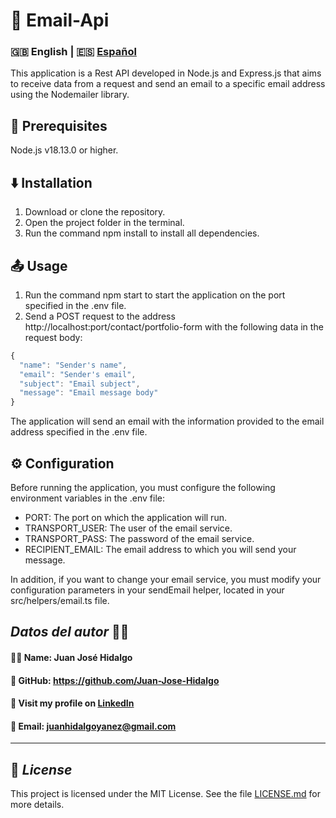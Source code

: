 # 📧 **Email-Api**
### 🇬🇧 English | 🇪🇸 [Español](docs/LEEME.md)
This application is a Rest API developed in Node.js and Express.js that aims to receive data from a request and send an email to a specific email address using the Nodemailer library.

##  📝 Prerequisites
Node.js v18.13.0 or higher.
## ⬇️ Installation
1. Download or clone the repository.
2. Open the project folder in the terminal.
3. Run the command npm install to install all dependencies.
## 📤 Usage
1. Run the command npm start to start the application on the port specified in the .env file.
2. Send a POST request to the address http://localhost:port/contact/portfolio-form with the following data in the request body:

```typescript
{
  "name": "Sender's name",
  "email": "Sender's email",
  "subject": "Email subject",
  "message": "Email message body"
}
```
The application will send an email with the information provided to the email address specified in the .env file.

## ⚙️ Configuration
Before running the application, you must configure the following environment variables in the .env file:
- PORT: The port on which the application will run.
- TRANSPORT_USER: The user of the email service.
- TRANSPORT_PASS: The password of the email service.
- RECIPIENT_EMAIL: The email address to which you will send your message.
  
In addition, if you want to change your email service, you must modify your configuration parameters in your sendEmail helper, located in your src/helpers/email.ts file.
## ***Datos del autor*** 👨‍💻
#### 🙋‍♂️ Name: Juan José Hidalgo
#### 🐙 GitHub: https://github.com/Juan-Jose-Hidalgo
#### 💼 Visit my profile on [LinkedIn](https://www.linkedin.com/in/juan-jos%C3%A9-hidalgo-ya%C3%B1ez-854698b4/)
#### 📨 Email: juanhidalgoyanez@gmail.com
---
## 📝 ***License***
This project is licensed under the MIT License. See the file [LICENSE.md](./docs/LICENSE.md) for more details.